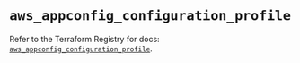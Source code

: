 # `aws_appconfig_configuration_profile`

Refer to the Terraform Registry for docs: [`aws_appconfig_configuration_profile`](https://registry.terraform.io/providers/hashicorp/aws/5.87.0/docs/resources/appconfig_configuration_profile).
